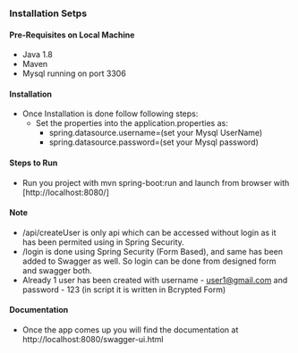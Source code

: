 ### Installation Setps

#### Pre-Requisites on Local Machine
* Java 1.8
* Maven
* Mysql running on port 3306


#### Installation

* Once Installation is done follow following steps:
    * Set the properties into the application.properties as:
        * spring.datasource.username=(set your Mysql UserName)
        * spring.datasource.password=(set your Mysql password)

#### Steps to Run
* Run you project with mvn spring-boot:run and launch from browser with [http://localhost:8080/]

#### Note
* /api/createUser is only api which can be accessed without login as it has been permited using in Spring Security. 
* /login is done using Spring Security (Form Based), and same has been added to Swagger as well. So login can be done from      designed form and swagger both.
* Already 1 user has been created with username - user1@gmail.com and password - 123 (in script it is written in Bcrypted Form)
    
#### Documentation
* Once the app comes up you will find the documentation at http://localhost:8080/swagger-ui.html
